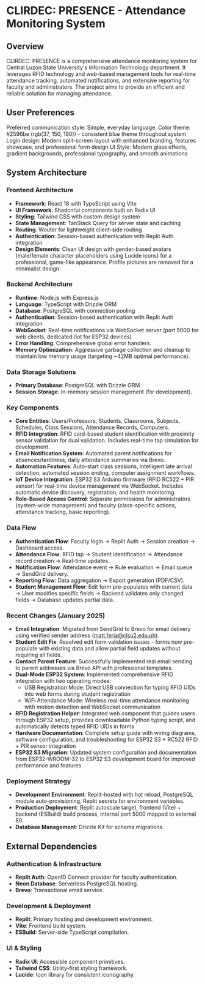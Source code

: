# CLIRDEC: PRESENCE - Attendance Monitoring System

## Overview
CLIRDEC: PRESENCE is a comprehensive attendance monitoring system for Central Luzon State University's Information Technology department. It leverages RFID technology and web-based management tools for real-time attendance tracking, automated notifications, and extensive reporting for faculty and administrators. The project aims to provide an efficient and reliable solution for managing attendance.

## User Preferences
Preferred communication style: Simple, everyday language.
Color theme: #2596be (rgb(37, 150, 190)) - consistent blue theme throughout system
Login design: Modern split-screen layout with enhanced branding, features showcase, and professional form design
UI Style: Modern glass effects, gradient backgrounds, professional typography, and smooth animations

## System Architecture

### Frontend Architecture
- **Framework**: React 18 with TypeScript using Vite
- **UI Framework**: Shadcn/ui components built on Radix UI
- **Styling**: Tailwind CSS with custom design system
- **State Management**: TanStack Query for server state and caching
- **Routing**: Wouter for lightweight client-side routing
- **Authentication**: Session-based authentication with Replit Auth integration
- **Design Elements**: Clean UI design with gender-based avatars (male/female character placeholders using Lucide icons) for a professional, game-like appearance. Profile pictures are removed for a minimalist design.

### Backend Architecture
- **Runtime**: Node.js with Express.js
- **Language**: TypeScript with Drizzle ORM
- **Database**: PostgreSQL with connection pooling
- **Authentication**: Session-based authentication with Replit Auth integration
- **WebSocket**: Real-time notifications via WebSocket server (port 5000 for web clients, dedicated /iot for ESP32 devices)
- **Error Handling**: Comprehensive global error handlers.
- **Memory Optimization**: Aggressive garbage collection and cleanup to maintain low memory usage (targeting ~42MB optimal performance).

### Data Storage Solutions
- **Primary Database**: PostgreSQL with Drizzle ORM
- **Session Storage**: In-memory session management (for development).

### Key Components
- **Core Entities**: Users/Professors, Students, Classrooms, Subjects, Schedules, Class Sessions, Attendance Records, Computers.
- **RFID Integration**: RFID card-based student identification with proximity sensor validation for dual validation. Includes real-time tap simulation for development.
- **Email Notification System**: Automated parent notifications for absences/tardiness, daily attendance summaries via Brevo.
- **Automation Features**: Auto-start class sessions, intelligent late arrival detection, automated session ending, computer assignment workflows.
- **IoT Device Integration**: ESP32 S3 Arduino firmware (RFID RC522 + PIR sensor) for real-time device management via WebSocket. Includes automatic device discovery, registration, and health monitoring.
- **Role-Based Access Control**: Separate permissions for administrators (system-wide management) and faculty (class-specific actions, attendance tracking, basic reporting).

### Data Flow
- **Authentication Flow**: Faculty login → Replit Auth → Session creation → Dashboard access.
- **Attendance Flow**: RFID tap → Student identification → Attendance record creation → Real-time updates.
- **Notification Flow**: Attendance event → Rule evaluation → Email queue → SendGrid delivery.
- **Reporting Flow**: Data aggregation → Export generation (PDF/CSV).
- **Student Management Flow**: Edit form pre-populates with current data → User modifies specific fields → Backend validates only changed fields → Database updates partial data.

### Recent Changes (January 2025)
- **Email Integration**: Migrated from SendGrid to Brevo for email delivery using verified sender address (matt.feria@clsu2.edu.ph).
- **Student Edit Fix**: Resolved edit form validation issues - forms now pre-populate with existing data and allow partial field updates without requiring all fields.
- **Contact Parent Feature**: Successfully implemented real email sending to parent addresses via Brevo API with professional templates.
- **Dual-Mode ESP32 System**: Implemented comprehensive RFID integration with two operating modes:
  - USB Registration Mode: Direct USB connection for typing RFID UIDs into web forms during student registration
  - WiFi Attendance Mode: Wireless real-time attendance monitoring with motion detection and WebSocket communication
- **RFID Registration Helper**: Integrated web component that guides users through ESP32 setup, provides downloadable Python typing script, and automatically detects typed RFID UIDs in forms
- **Hardware Documentation**: Complete setup guide with wiring diagrams, software configuration, and troubleshooting for ESP32 S3 + RC522 RFID + PIR sensor integration
- **ESP32 S3 Migration**: Updated system configuration and documentation from ESP32-WROOM-32 to ESP32 S3 development board for improved performance and features

### Deployment Strategy
- **Development Environment**: Replit-hosted with hot reload, PostgreSQL module auto-provisioning, Replit secrets for environment variables.
- **Production Deployment**: Replit autoscale target, frontend (Vite) + backend (ESBuild) build process, internal port 5000 mapped to external 80.
- **Database Management**: Drizzle Kit for schema migrations.

## External Dependencies

### Authentication & Infrastructure
- **Replit Auth**: OpenID Connect provider for faculty authentication.
- **Neon Database**: Serverless PostgreSQL hosting.
- **Brevo**: Transactional email service.

### Development & Deployment
- **Replit**: Primary hosting and development environment.
- **Vite**: Frontend build system.
- **ESBuild**: Server-side TypeScript compilation.

### UI & Styling
- **Radix UI**: Accessible component primitives.
- **Tailwind CSS**: Utility-first styling framework.
- **Lucide**: Icon library for consistent iconography.